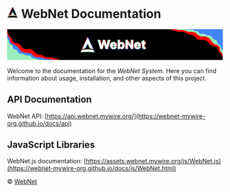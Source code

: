 # <img src="https://raw.githubusercontent.com/webnet-mywire-org/docs/refs/heads/master/image/favicon.svg" alt="Logo" width="26px" /> WebNet Documentation 

![WebNet Baner](/image/baner-dark.png)

Welcome to the documentation for the *WebNet System*. Here you can find information about usage, installation, and other aspects of this project.


## API Documentation

WebNet API: [https://api.webnet.mywire.org/](https://webnet-mywire-org.github.io/docs/api)

## JavaScript Libraries

WebNet.js documentation: [https://assets.webnet.mywire.org/js/WebNet.js](https://webnet-mywire-org.github.io/docs/js/WebNet.html)

© [WebNet](https://www.webnet.mywire.org)